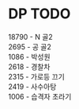 # DP TODO

18790 - N 골2  
2695 - 공 골2  
1086 - 박성원  
2618 - 경찰차  
2315 - 가로등 끄기  
2419 - 사수아탕    
1006 - 습격자 초라기  
